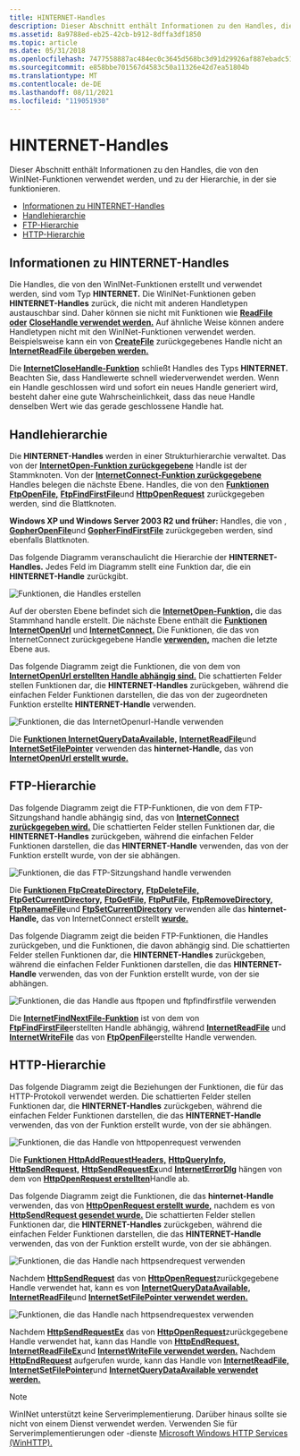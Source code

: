 ```yaml
---
title: HINTERNET-Handles
description: Dieser Abschnitt enthält Informationen zu den Handles, die von den WinINet-Funktionen verwendet werden, und zu der Hierarchie, in der sie funktionieren.
ms.assetid: 8a9788ed-eb25-42cb-b912-8dffa3df1850
ms.topic: article
ms.date: 05/31/2018
ms.openlocfilehash: 7477558887ac484ec0c3645d568bc3d91d29926af887ebadc51cf7e9523da787
ms.sourcegitcommit: e858bbe701567d4583c50a11326e42d7ea51804b
ms.translationtype: MT
ms.contentlocale: de-DE
ms.lasthandoff: 08/11/2021
ms.locfileid: "119051930"
---
```

# <a name="hinternet-handles"></a>HINTERNET-Handles

Dieser Abschnitt enthält Informationen zu den Handles, die von den WinINet-Funktionen verwendet werden, und zu der Hierarchie, in der sie funktionieren.

-   [Informationen zu HINTERNET-Handles](#about-hinternet-handles)
-   [Handlehierarchie](#handle-hierarchy)
-   [FTP-Hierarchie](#ftp-hierarchy)
-   [HTTP-Hierarchie](#http-hierarchy)

## <a name="about-hinternet-handles"></a>Informationen zu HINTERNET-Handles

Die Handles, die von den WinINet-Funktionen erstellt und verwendet werden, sind vom Typ **HINTERNET.** Die WinINet-Funktionen geben **HINTERNET-Handles** zurück, die nicht mit anderen Handletypen austauschbar sind. Daher können sie nicht mit Funktionen wie [**ReadFile oder**](/windows/desktop/api/fileapi/nf-fileapi-readfile) [**CloseHandle verwendet werden.**](/windows/desktop/api/handleapi/nf-handleapi-closehandle) Auf ähnliche Weise können andere Handletypen nicht mit den WinINet-Funktionen verwendet werden. Beispielsweise kann ein von [**CreateFile**](/windows/desktop/api/fileapi/nf-fileapi-createfilea) zurückgegebenes Handle nicht an [**InternetReadFile übergeben werden.**](/windows/desktop/api/Wininet/nf-wininet-internetreadfile)

Die [**InternetCloseHandle-Funktion**](/windows/desktop/api/Wininet/nf-wininet-internetclosehandle) schließt Handles des Typs **HINTERNET.** Beachten Sie, dass Handlewerte schnell wiederverwendet werden. Wenn ein Handle geschlossen wird und sofort ein neues Handle generiert wird, besteht daher eine gute Wahrscheinlichkeit, dass das neue Handle denselben Wert wie das gerade geschlossene Handle hat.

## <a name="handle-hierarchy"></a>Handlehierarchie

Die **HINTERNET-Handles** werden in einer Strukturhierarchie verwaltet. Das von der [**InternetOpen-Funktion zurückgegebene**](/windows/desktop/api/Wininet/nf-wininet-internetopena) Handle ist der Stammknoten. Von der [**InternetConnect-Funktion zurückgegebene**](/windows/desktop/api/Wininet/nf-wininet-internetconnecta) Handles belegen die nächste Ebene. Handles, die von den [**Funktionen FtpOpenFile,**](/windows/desktop/api/Wininet/nf-wininet-ftpopenfilea) [**FtpFindFirstFile**](/windows/desktop/api/Wininet/nf-wininet-ftpfindfirstfilea)und [**HttpOpenRequest**](/windows/desktop/api/Wininet/nf-wininet-httpopenrequesta) zurückgegeben werden, sind die Blattknoten.

**Windows XP und Windows Server 2003 R2 und früher:** Handles, die von , [**GopherOpenFile**](/windows/desktop/api/Wininet/nf-wininet-gopheropenfilea)und [**GopherFindFirstFile**](/windows/desktop/api/Wininet/nf-wininet-gopherfindfirstfilea) zurückgegeben werden, sind ebenfalls Blattknoten.

Das folgende Diagramm veranschaulicht die Hierarchie der **HINTERNET-Handles.** Jedes Feld im Diagramm stellt eine Funktion dar, die ein **HINTERNET-Handle** zurückgibt.

![Funktionen, die Handles erstellen](images/ax-wnt01.png)

Auf der obersten Ebene befindet sich die [**InternetOpen-Funktion,**](/windows/desktop/api/Wininet/nf-wininet-internetopena) die das Stammhand handle erstellt. Die nächste Ebene enthält die [**Funktionen InternetOpenUrl**](/windows/desktop/api/Wininet/nf-wininet-internetopenurla) und [**InternetConnect.**](/windows/desktop/api/Wininet/nf-wininet-internetconnecta) Die Funktionen, die das von InternetConnect zurückgegebene Handle [**verwenden,**](/windows/desktop/api/Wininet/nf-wininet-internetconnecta) machen die letzte Ebene aus.

Das folgende Diagramm zeigt die Funktionen, die von dem von [**InternetOpenUrl erstellten Handle abhängig sind.**](/windows/desktop/api/Wininet/nf-wininet-internetopenurla) Die schattierten Felder stellen Funktionen dar, die **HINTERNET-Handles** zurückgeben, während die einfachen Felder Funktionen darstellen, die das von der zugeordneten Funktion erstellte **HINTERNET-Handle** verwenden.

![Funktionen, die das InternetOpenurl-Handle verwenden](images/ax-wnt02.png)

Die [**Funktionen InternetQueryDataAvailable,**](/windows/desktop/api/Wininet/nf-wininet-internetquerydataavailable) [**InternetReadFile**](/windows/desktop/api/Wininet/nf-wininet-internetreadfile)und [**InternetSetFilePointer**](/windows/desktop/api/Wininet/nf-wininet-internetsetfilepointer) verwenden das **hinternet-Handle,** das von [**InternetOpenUrl erstellt wurde.**](/windows/desktop/api/Wininet/nf-wininet-internetopenurla)

## <a name="ftp-hierarchy"></a>FTP-Hierarchie

Das folgende Diagramm zeigt die FTP-Funktionen, die von dem FTP-Sitzungshand handle abhängig sind, das von [**InternetConnect zurückgegeben wird.**](/windows/desktop/api/Wininet/nf-wininet-internetconnecta) Die schattierten Felder stellen Funktionen dar, die **HINTERNET-Handles** zurückgeben, während die einfachen Felder Funktionen darstellen, die das **HINTERNET-Handle** verwenden, das von der Funktion erstellt wurde, von der sie abhängen.

![Funktionen, die das FTP-Sitzungshand handle verwenden](images/ax-wnt06.png)

Die [**Funktionen FtpCreateDirectory,**](/windows/desktop/api/Wininet/nf-wininet-ftpcreatedirectorya) [**FtpDeleteFile,**](/windows/desktop/api/Wininet/nf-wininet-ftpdeletefilea) [**FtpGetCurrentDirectory,**](/windows/desktop/api/Wininet/nf-wininet-ftpgetcurrentdirectorya) [**FtpGetFile,**](/windows/desktop/api/Wininet/nf-wininet-ftpgetfilea) [**FtpPutFile,**](/windows/desktop/api/Wininet/nf-wininet-ftpputfilea) [**FtpRemoveDirectory,**](/windows/desktop/api/Wininet/nf-wininet-ftpremovedirectorya) [**FtpRenameFile**](/windows/desktop/api/Wininet/nf-wininet-ftprenamefilea)und [**FtpSetCurrentDirectory**](/windows/desktop/api/Wininet/nf-wininet-ftpsetcurrentdirectorya) verwenden alle das **hinternet-Handle,** das von InternetConnect erstellt [**wurde.**](/windows/desktop/api/Wininet/nf-wininet-internetconnecta)

Das folgende Diagramm zeigt die beiden FTP-Funktionen, die Handles zurückgeben, und die Funktionen, die davon abhängig sind. Die schattierten Felder stellen Funktionen dar, die **HINTERNET-Handles** zurückgeben, während die einfachen Felder Funktionen darstellen, die das **HINTERNET-Handle** verwenden, das von der Funktion erstellt wurde, von der sie abhängen.

![Funktionen, die das Handle aus ftpopen und ftpfindfirstfile verwenden](images/ax-wnt03.png)

Die [**InternetFindNextFile-Funktion**](/windows/desktop/api/Wininet/nf-wininet-internetfindnextfilea) ist von dem von [**FtpFindFirstFile**](/windows/desktop/api/Wininet/nf-wininet-ftpfindfirstfilea)erstellten Handle abhängig, während [**InternetReadFile**](/windows/desktop/api/Wininet/nf-wininet-internetreadfile) und [**InternetWriteFile**](/windows/desktop/api/Wininet/nf-wininet-internetwritefile) das von [**FtpOpenFile**](/windows/desktop/api/Wininet/nf-wininet-ftpopenfilea)erstellte Handle verwenden.

## <a name="http-hierarchy"></a>HTTP-Hierarchie

Das folgende Diagramm zeigt die Beziehungen der Funktionen, die für das HTTP-Protokoll verwendet werden. Die schattierten Felder stellen Funktionen dar, die **HINTERNET-Handles** zurückgeben, während die einfachen Felder Funktionen darstellen, die das **HINTERNET-Handle** verwenden, das von der Funktion erstellt wurde, von der sie abhängen.

![Funktionen, die das Handle von httpopenrequest verwenden](images/ax-wnt05.png)

Die [**Funktionen HttpAddRequestHeaders,**](/windows/desktop/api/Wininet/nf-wininet-httpaddrequestheadersa) [**HttpQueryInfo,**](/windows/desktop/api/Wininet/nf-wininet-httpqueryinfoa) [**HttpSendRequest,**](/windows/desktop/api/Wininet/nf-wininet-httpsendrequesta) [**HttpSendRequestEx**](/windows/desktop/api/Wininet/nf-wininet-httpsendrequestexa)und [**InternetErrorDlg**](/windows/desktop/api/Wininet/nf-wininet-interneterrordlg) hängen von dem von [**HttpOpenRequest erstellten**](/windows/desktop/api/Wininet/nf-wininet-httpopenrequesta)Handle ab.

Das folgende Diagramm zeigt die Funktionen, die das **hinternet-Handle** verwenden, das von [**HttpOpenRequest erstellt wurde,**](/windows/desktop/api/Wininet/nf-wininet-httpopenrequesta) nachdem es von [**HttpSendRequest gesendet wurde.**](/windows/desktop/api/Wininet/nf-wininet-httpsendrequesta) Die schattierten Felder stellen Funktionen dar, die **HINTERNET-Handles** zurückgeben, während die einfachen Felder Funktionen darstellen, die das **HINTERNET-Handle** verwenden, das von der Funktion erstellt wurde, von der sie abhängen.

![Funktionen, die das Handle nach httpsendrequest verwenden](images/ax-wnt07.png)

Nachdem [**HttpSendRequest**](/windows/desktop/api/Wininet/nf-wininet-httpsendrequesta) das von [**HttpOpenRequest**](/windows/desktop/api/Wininet/nf-wininet-httpopenrequesta)zurückgegebene Handle verwendet hat, kann es von [**InternetQueryDataAvailable,**](/windows/desktop/api/Wininet/nf-wininet-internetquerydataavailable) [**InternetReadFile**](/windows/desktop/api/Wininet/nf-wininet-internetreadfile)und [**InternetSetFilePointer verwendet werden.**](/windows/desktop/api/Wininet/nf-wininet-internetsetfilepointer)

![Funktionen, die das Handle nach httpsendrequestex verwenden](images/ax-wnt08.png)

Nachdem [**HttpSendRequestEx**](/windows/desktop/api/Wininet/nf-wininet-httpsendrequestexa) das von [**HttpOpenRequest**](/windows/desktop/api/Wininet/nf-wininet-httpopenrequesta)zurückgegebene Handle verwendet hat, kann das Handle von [**HttpEndRequest,**](/windows/desktop/api/Wininet/nf-wininet-httpendrequesta) [**InternetReadFileEx**](/windows/desktop/api/Wininet/nf-wininet-internetreadfileexa)und [**InternetWriteFile verwendet werden.**](/windows/desktop/api/Wininet/nf-wininet-internetwritefile) Nachdem [**HttpEndRequest**](/windows/desktop/api/Wininet/nf-wininet-httpendrequesta) aufgerufen wurde, kann das Handle von [**InternetReadFile,**](/windows/desktop/api/Wininet/nf-wininet-internetreadfile) [**InternetSetFilePointer**](/windows/desktop/api/Wininet/nf-wininet-internetsetfilepointer)und [**InternetQueryDataAvailable verwendet werden.**](/windows/desktop/api/Wininet/nf-wininet-internetquerydataavailable)

> [!Note]  
> WinINet unterstützt keine Serverimplementierung. Darüber hinaus sollte sie nicht von einem Dienst verwendet werden. Verwenden Sie für Serverimplementierungen oder -dienste [Microsoft Windows HTTP Services (WinHTTP).](/windows/desktop/WinHttp/winhttp-start-page)

 

 

 